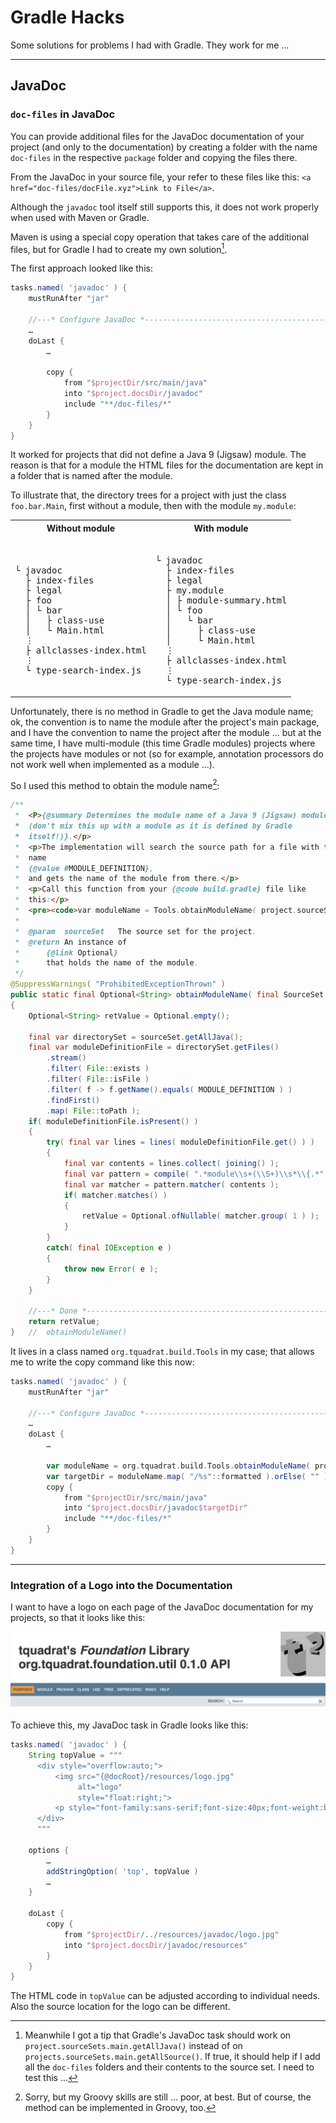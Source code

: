 # Gradle Hacks

Some solutions for problems I had with Gradle. They work for me …

* * * * *

## JavaDoc

### `doc-files` in JavaDoc

You can provide additional files for the JavaDoc documentation of your project (and only to the documentation) by creating a folder with the name `doc-files` in the respective `package` folder and copying the files there.

From the JavaDoc in your source file, your refer to these files like this: `<a href="doc-files/docFile.xyz">Link to File</a>`.

Although the `javadoc` tool itself still supports this, it does not work properly when used with Maven or Gradle.

Maven is using a special copy operation that takes care of the additional files, but for Gradle I had to create my own solution[^alternate].

[^alternate]: Meanwhile I got a tip that Gradle's JavaDoc task should work on `project.sourceSets.main.getAllJava()` instead of on `projects.sourceSets.main.getAllSource()`. If true, it should help if I add all the `doc-files` folders and their contents to the source set. I need to test this …

The first approach looked like this:

```groovy
tasks.named( 'javadoc' ) {
    mustRunAfter "jar"

    //---* Configure JavaDoc *-------------------------------------------------
    …
    doLast {
        …
    
        copy {
            from "$projectDir/src/main/java"
            into "$project.docsDir/javadoc"
            include "**/doc-files/*"
        }
    }
}
```
It worked for projects that did not define a Java 9 (Jigsaw) module. The reason is that for a module the HTML files for the documentation are kept in a folder that is named after the module.

To illustrate that, the directory trees for a project with just the class `foo.bar.Main`, first without a module, then with the module `my.module`:

<table>
    <tr>
        <th>Without module</th><th>With module</th>
    </tr>
    <tr>
        <td><pre><tt>
└ javadoc
  ├ index-files
  ├ legal
  ├ foo
  │ └ bar
  │   ├ class-use
  │   └ Main.html
  &vellip;
  ├ allclasses-index.html
  &vellip;
  └ type-search-index.js 
</tt></pre></td>
        <td><pre><tt>
└ javadoc
  ├ index-files
  ├ legal
  ├ my.module
  │ ├ module-summary.html
  │ └ foo
  │   └ bar
  │     ├ class-use
  │     └ Main.html
  &vellip;
  ├ allclasses-index.html
  &vellip;
  └ type-search-index.js 
</tt></pre></td>
    </tr>
    
</table>

Unfortunately, there is no method in Gradle to get the Java module name; ok, the convention is to name the module after the project's main package, and I have the convention to name the project after the module … but at the same time, I have multi-module (this time Gradle modules) projects where the projects have modules or not (so for example, annotation processors do not work well when implemented as a module …).

So I used this method to obtain the module name[^groovy]:

[^groovy]: Sorry, but my Groovy skills are still … poor, at best. But of course, the method can be implemented in Groovy, too.

```java
/**
 *  <P>{@summary Determines the module name of a Java 9 (Jigsaw) module
 *  (don't mix this up with a module as it is defined by Gradle
 *  itself!)}.</p>
 *  <p>The implementation will search the source path for a file with the
 *  name
 *  {@value #MODULE_DEFINITION},
 *  and gets the name of the module from there.</p>
 *  <p>Call this function from your {@code build.gradle} file like
 *  this:</p>
 *  <pre><code>var moduleName = Tools.obtainModuleName( project.sourceSets.main )</code></pre>
 *
 *  @param  sourceSet   The source set for the project.
 *  @return An instance of
 *      {@link Optional}
 *      that holds the name of the module.
 */
@SuppressWarnings( "ProhibitedExceptionThrown" )
public static final Optional<String> obtainModuleName( final SourceSet sourceSet )
{
    Optional<String> retValue = Optional.empty();

    final var directorySet = sourceSet.getAllJava();
    final var moduleDefinitionFile = directorySet.getFiles()
        .stream()
        .filter( File::exists )
        .filter( File::isFile )
        .filter( f -> f.getName().equals( MODULE_DEFINITION ) )
        .findFirst()
        .map( File::toPath );
    if( moduleDefinitionFile.isPresent() )
    {
        try( final var lines = lines( moduleDefinitionFile.get() ) )
        {
            final var contents = lines.collect( joining() );
            final var pattern = compile( ".*module\\s+(\\S+)\\s*\\{.*" );
            final var matcher = pattern.matcher( contents );
            if( matcher.matches() )
            {
                retValue = Optional.ofNullable( matcher.group( 1 ) );
            }
        }
        catch( final IOException e )
        {
            throw new Error( e );
        }
    }

    //---* Done *----------------------------------------------------------
    return retValue;
}   //  obtainModuleName()
```

It lives in a class named `org.tquadrat.build.Tools` in my case; that allows me to write the copy command like this now:

```groovy
tasks.named( 'javadoc' ) {
    mustRunAfter "jar"

    //---* Configure JavaDoc *-------------------------------------------------
    …
    doLast {
        …
    
        var moduleName = org.tquadrat.build.Tools.obtainModuleName( project.sourceSets.main )
        var targetDir = moduleName.map( "/%s"::formatted ).orElse( "" )
        copy {
            from "$projectDir/src/main/java"
            into "$project.docsDir/javadoc$targetDir"
            include "**/doc-files/*"
        }
    }
}
```

* * *

### Integration of a Logo into the Documentation

I want to have a logo on each page of the JavaDoc documentation for my projects, so that it looks like this:

![JavaDoc-PageHeader](JavaDoc-PageHeader.png)

To achieve this, my JavaDoc task in Gradle looks like this:

```groovy
tasks.named( 'javadoc' ) {
    String topValue = """
      <div style="overflow:auto;">
          <img src="{@docRoot}/resources/logo.jpg" 
               alt="logo"
               style="float:right;">
          <p style="font-family:sans-serif;font-size:40px;font-weight:bold;padding-left:30px;">My Library</p>      
      </div>
      """
      
    options {
        …
        addStringOption( 'top', topValue )
        …
    }

    doLast {
        copy {
            from "$projectDir/../resources/javadoc/logo.jpg"
            into "$project.docsDir/javadoc/resources"
        }
    }
}
```

The HTML code in `topValue` can be adjusted according to individual needs. Also the source location for the logo can be different.


